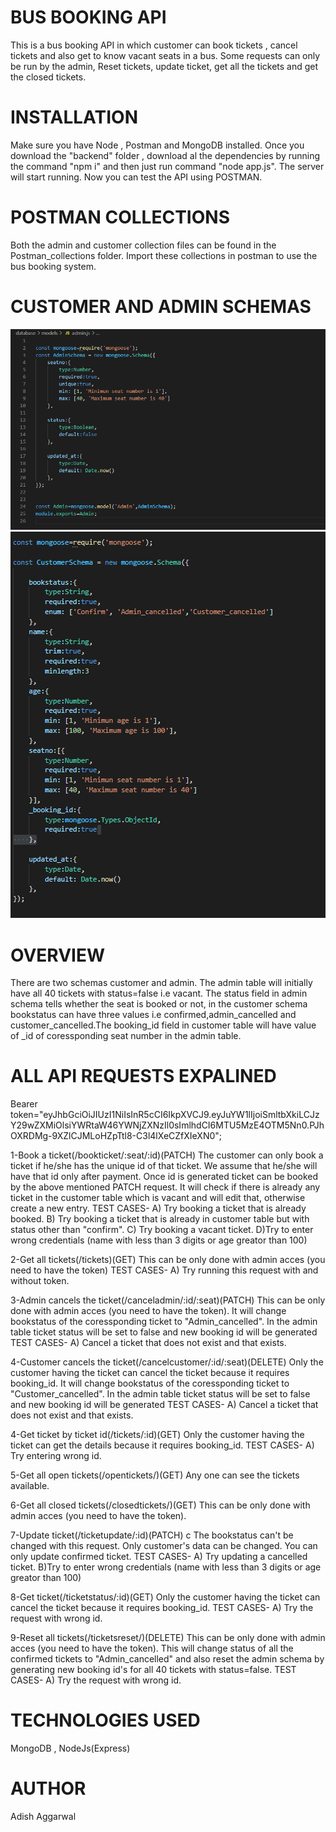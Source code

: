 
# BUS BOOKING API
This is a bus booking API in which customer can book tickets , cancel tickets and also get to know vacant seats in a bus.
Some requests can only be run by the admin, Reset tickets, update ticket, get all the tickets and get the closed tickets.

# INSTALLATION
Make sure you have Node , Postman and MongoDB installed.
Once you download the "backend" folder , download al the dependencies by running the command "npm i" and then just run command "node app.js".
The server will start running.
Now you can test the API using POSTMAN.

# POSTMAN COLLECTIONS
Both the admin and customer collection files can be found in the Postman_collections folder. Import these collections in postman to use the bus booking system.

# CUSTOMER AND ADMIN SCHEMAS

![](/images/1.PNG)
![](/images/2.PNG)

# OVERVIEW
There are two schemas customer and admin.
The admin table will initially have all 40 tickets with status=false i.e vacant.
The status field in admin schema tells whether the seat is booked or not, in the customer schema bookstatus can have three values i.e confirmed,admin_cancelled and customer_cancelled.The booking_id field in customer table will have value of _id of coressponding seat number in the admin table.


# ALL API REQUESTS EXPALINED 

Bearer token="eyJhbGciOiJIUzI1NiIsInR5cCI6IkpXVCJ9.eyJuYW1lIjoiSmltbXkiLCJzY29wZXMiOlsiYWRtaW46YWNjZXNzIl0sImlhdCI6MTU5MzE4OTM5Nn0.PJhOXRDMg-9XZlCJMLoHZpTtl8-C3l4lXeCZfXIeXN0";

1-Book a ticket(/bookticket/:seat/:id)(PATCH)
The customer can only book a ticket if he/she has the unique id of that ticket.
We assume that he/she will have that id only after payment.
Once id is generated ticket can be booked by the above mentioned PATCH request.
It will check if there is already any ticket in the customer table which is vacant and will edit that, otherwise create a new entry.
TEST CASES-
A) Try booking a ticket that is already booked.
B) Try booking a ticket that is already in customer table but with status other than "confirm".
C) Try booking a vacant ticket.
D)Try to enter wrong credentials (name with less than 3 digits or age greator than 100)

2-Get all tickets(/tickets)(GET)
This can be only done with admin acces (you need to have the token)
TEST CASES-
A) Try running this request with and without token.

3-Admin cancels the ticket(/canceladmin/:id/:seat)(PATCH)
This can be only done with admin acces (you need to have the token).
It will change bookstatus of the coressponding ticket to "Admin_cancelled".
In the admin table ticket status will be set to false and new booking id will be generated
TEST CASES-
A) Cancel a ticket that does not exist and that exists.

4-Customer cancels the ticket(/cancelcustomer/:id/:seat)(DELETE)
Only the customer having the ticket can cancel the ticket because it requires booking_id.
It will change bookstatus of the coressponding ticket to "Customer_cancelled".
In the admin table ticket status will be set to false and new booking id will be generated
TEST CASES-
A) Cancel a ticket that does not exist and that exists.

4-Get ticket by ticket id(/tickets/:id)(GET)
Only the customer having the ticket can get the details because it requires booking_id.
TEST CASES-
A) Try entering wrong id.

5-Get all open tickets(/opentickets/)(GET)
Any one can see the tickets available.

6-Get all closed tickets(/closedtickets/)(GET)
This can be only done with admin acces (you need to have the token).

7-Update ticket(/ticketupdate/:id)(PATCH)
c
The bookstatus can't be changed with this request.
Only customer's data can be changed.
You can only update confirmed ticket.
TEST CASES-
A) Try updating a cancelled ticket.
B)Try to enter wrong credentials (name with less than 3 digits or age greator than 100)

8-Get ticket(/ticketstatus/:id)(GET)
Only the customer having the ticket can cancel the ticket because it requires booking_id.
TEST CASES-
A) Try the request with wrong id.

9-Reset all tickets(/ticketsreset/)(DELETE)
This can be only done with admin acces (you need to have the token).
This will change status of all the confirmed tickets to "Admin_cancelled" and also reset the admin schema by generating new booking id's for all 40 tickets with status=false.
TEST CASES-
A) Try the request with wrong id.


# TECHNOLOGIES USED
MongoDB , NodeJs(Express)

# AUTHOR
Adish Aggarwal





